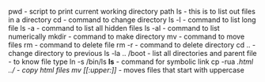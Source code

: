 pwd - script to print current working directory path
ls - this is to list out files in a directory
cd - command to change directory
ls -l - command to list long file
ls -a - command to list all hidden files
ls -al - command to list numerically
mkdir - command to make directory
mv - command to move files
rm - command to delete file
rm -r - command to delete directory
cd .. - change directory to previous
ls -la .. /boot - list all directories and parent
file - to know file type
ln -s /bin/ls __ls__ - command for symbolic link
cp -rua *.html ../ - copy html files
mv [[:upper:]]* - moves files that start with uppercase
